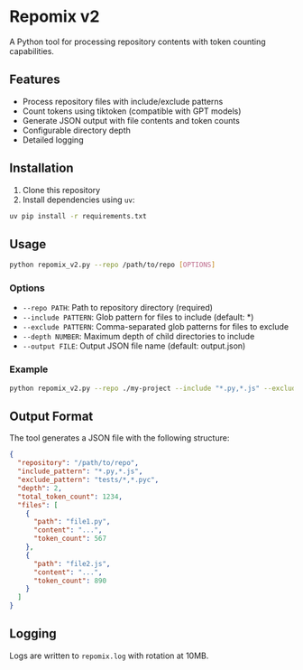 # Repomix v2

A Python tool for processing repository contents with token counting capabilities.

## Features

- Process repository files with include/exclude patterns
- Count tokens using tiktoken (compatible with GPT models)
- Generate JSON output with file contents and token counts
- Configurable directory depth
- Detailed logging

## Installation

1. Clone this repository
2. Install dependencies using `uv`:
```bash
uv pip install -r requirements.txt
```

## Usage

```bash
python repomix_v2.py --repo /path/to/repo [OPTIONS]
```

### Options

- `--repo PATH`: Path to repository directory (required)
- `--include PATTERN`: Glob pattern for files to include (default: *)
- `--exclude PATTERN`: Comma-separated glob patterns for files to exclude
- `--depth NUMBER`: Maximum depth of child directories to include
- `--output FILE`: Output JSON file name (default: output.json)

### Example

```bash
python repomix_v2.py --repo ./my-project --include "*.py,*.js" --exclude "tests/*,*.pyc" --depth 2 --output repo_contents.json
```

## Output Format

The tool generates a JSON file with the following structure:

```json
{
  "repository": "/path/to/repo",
  "include_pattern": "*.py,*.js",
  "exclude_pattern": "tests/*,*.pyc",
  "depth": 2,
  "total_token_count": 1234,
  "files": [
    {
      "path": "file1.py",
      "content": "...",
      "token_count": 567
    },
    {
      "path": "file2.js",
      "content": "...",
      "token_count": 890
    }
  ]
}
```

## Logging

Logs are written to `repomix.log` with rotation at 10MB. 